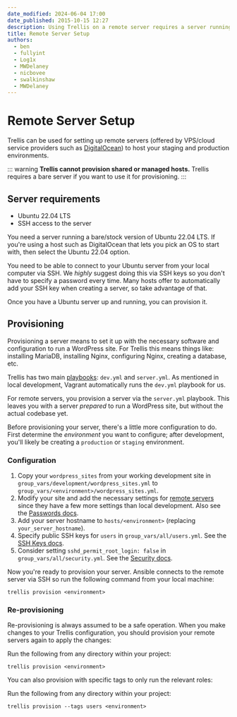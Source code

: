 ```yaml
---
date_modified: 2024-06-04 17:00
date_published: 2015-10-15 12:27
description: Using Trellis on a remote server requires a server running a bare/stock version of Ubuntu 22.04 LTS. You can't run Trellis on a shared host.
title: Remote Server Setup
authors:
  - ben
  - fullyint
  - Log1x
  - MWDelaney
  - nicbovee
  - swalkinshaw
  - MWDelaney
---
```


# Remote Server Setup

Trellis can be used for setting up remote servers (offered by VPS/cloud service providers such as [DigitalOcean](/trellis/docs/deploy-to-digitalocean/)) to host your staging and production environments.

::: warning
**Trellis cannot provision shared or managed hosts.** Trellis requires a bare server if you want to use it for provisioning.
:::

## Server requirements

* Ubuntu 22.04 LTS
* SSH access to the server

You need a server running a bare/stock version of Ubuntu 22.04 LTS. If you're using a host such as DigitalOcean that lets you pick an OS to start with, then select the Ubuntu 22.04 option.

You need to be able to connect to your Ubuntu server from your local computer via SSH. We *highly* suggest doing this via SSH keys so you don't have to specify a password every time. Many hosts offer to automatically add your SSH key when creating a server, so take advantage of that. 

Once you have a Ubuntu server up and running, you can provision it.

## Provisioning

Provisioning a server means to set it up with the necessary software and configuration to run a WordPress site. For Trellis this means things like: installing MariaDB, installing Nginx, configuring Nginx, creating a database, etc.

Trellis has two main [playbooks](https://docs.ansible.com/ansible/latest/user_guide/playbooks_intro.html): `dev.yml` and `server.yml`. As mentioned in local development, Vagrant automatically runs the `dev.yml` playbook for us.

For remote servers, you provision a server via the `server.yml` playbook. This leaves you with a server *prepared* to run a WordPress site, but without the actual codebase yet.

Before provisioning your server, there's a little more configuration to do.
First determine the _environment_ you want to configure; after development,
you'll likely be creating a `production` or `staging` environment.

### Configuration

1. Copy your `wordpress_sites` from your working development site in `group_vars/development/wordpress_sites.yml` to `group_vars/<environment>/wordpress_sites.yml`.
2. Modify your site and add the necessary settings for [remote servers](wordpress-sites.md#remote-servers) since they have a few more settings than local development. Also see the [Passwords docs](passwords.md).
3. Add your server hostname to `hosts/<environment>` (replacing `your_server_hostname`).
4. Specify public SSH keys for `users` in `group_vars/all/users.yml`. See the [SSH Keys docs](ssh-keys.md).
5. Consider setting `sshd_permit_root_login: false` in `group_vars/all/security.yml`. See the [Security docs](security.md).

Now you're ready to provision your server. Ansible connects to the remote server
via SSH so run the following command from your local machine:

```shell
trellis provision <environment>
```

### Re-provisioning

Re-provisioning is always assumed to be a safe operation. When you make changes to your Trellis configuration, you should provision your remote servers again to apply the changes:

Run the following from any directory within your project:

```shell
trellis provision <environment>
```

You can also provision with specific tags to only run the relevant roles:

Run the following from any directory within your project:

```shell
trellis provision --tags users <environment>
```
